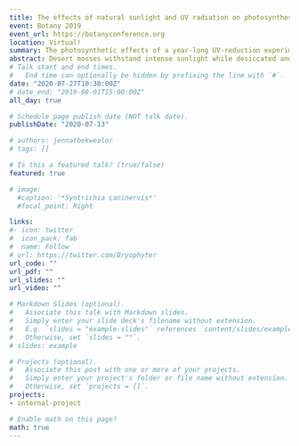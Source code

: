 ```yaml
---
title: The effects of natural sunlight and UV radiation on photosynthesis in the Mojave Desert moss, 𝙎𝙮𝙣𝙩𝙧𝙞𝙘𝙝𝙞𝙖 𝙘𝙖𝙣𝙞𝙣𝙚𝙧𝙫𝙞𝙨
event: Botany 2019
event_url: https://botanyconference.org
location: Virtual!
summary: The photosynthetic effects of a year-long UV-reduction experiment on natural populations of *Syntrichia caninervis*.
abstract: Desert mosses withstand intense sunlight while desiccated and metabolically inactive. We used in situ field experiments to uncover the effects of natural and reduced levels of UV radiation on maximum Photosystem II (PSII) quantum efficiency (Fv/Fm) and on the relative abundance of photosynthetic pigments and antioxidants in Syntrichia caninervis. We tested the hypothesis that if UV is a stressor, reduction of natural UV levels will result in increased photosynthetic efficiency, but that such reduction will de-harden plants and increase vulnerability to PSII damage with UV exposure. We also measured photosynthetic efficiency over a simulated winter recovery period to assess sustained non-photochemical quenching (NPQ) and its subsequent relaxation. Finally, we measured the effect of UV reduction on photosynthetic pigment and antioxidant abundance. All field-collected plants had low Fv/Fm at collection but recovered over eight days in winter conditions. Plants in the low-UV treatment had lower Fv/Fm during recovery than those exposed to natural UV levels and had higher zeaxanthin, lutein, tocopherols, and a higher ratio of chlorophyll a to chlorophyll b. Natural S. caninervisundergoes sustained NPQ that takes days to relax and for efficient photosynthesis to resume. Reduction of UV radiation from sunlight has adverse effects on recovery of Fv/Fm.
# Talk start and end times.
#   End time can optionally be hidden by prefixing the line with `#`.
date: "2020-07-27T10:30:00Z"
# date_end: "2019-08-01T15:00:00Z"
all_day: true

# Schedule page publish date (NOT talk date).
publishDate: "2020-07-13"

# authors: jennatbekwealor
# tags: []

# Is this a featured talk? (true/false)
featured: true

# image:
  #caption: '*Syntrichia caninervis*'
  #focal_point: Right

links:
#- icon: twitter
#  icon_pack: fab
#  name: Follow
# url: https://twitter.com/Bryophyter
url_code: ""
url_pdf: ""
url_slides: ""
url_video: ""

# Markdown Slides (optional).
#   Associate this talk with Markdown slides.
#   Simply enter your slide deck's filename without extension.
#   E.g. `slides = "example-slides"` references `content/slides/example-slides.md`.
#   Otherwise, set `slides = ""`.
# slides: example

# Projects (optional).
#   Associate this post with one or more of your projects.
#   Simply enter your project's folder or file name without extension.
#   Otherwise, set `projects = []`.
projects:
- internal-project

# Enable math on this page?
math: true
---
```

